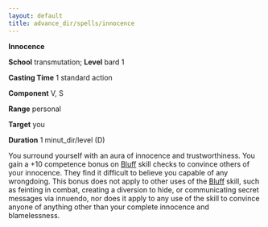 ```yaml
---
layout: default
title: advance_dir/spells/innocence
---
```

 **Innocence**

**School** transmutation; **Level** bard 1

**Casting Time** 1 standard action

**Component** V, S

**Range** personal

**Target** you

**Duration** 1 minut_dir/level (D)

You surround yourself with an aura of innocence and trustworthiness. You gain a +10 competence bonus on [Bluff](../../skill_dir/bluff#_bluff) skill checks to convince others of your innocence. They find it difficult to believe you capable of any wrongdoing. This bonus does not apply to other uses of the [Bluff](../../skill_dir/bluff#_bluff) skill, such as feinting in combat, creating a diversion to hide, or communicating secret messages via innuendo, nor does it apply to any use of the skill to convince anyone of anything other than your complete innocence and blamelessness.

